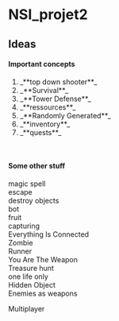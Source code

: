 # NSI_projet2

## Ideas

#### Important concepts
<ol>
<li>_**top down shooter**_
<li>_**Survival**_
<li>_**Tower Defense**_
<li>_**ressources**_
<li>_**Randomly Generated</span>**_
<li>_**inventory**_
<li>_**quests**_
 </ol>
 
<br>

#### Some other stuff
magic spell<br>
escape<br>
destroy objects<br>
bot<br>
fruit<br>
capturing<br>
Everything Is Connected<br>
Zombie<br>
Runner<br>
You Are The Weapon<br>
Treasure hunt<br>
one life only<br>
Hidden Object<br>
Enemies as weapons<br>

Multiplayer
